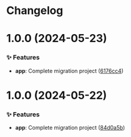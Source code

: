 <a name="readme-top"></a>

# Changelog

# 1.0.0 (2024-05-23)

### ✨ Features

- **app**: Complete migration project ([6176cc4](https://github.com/pura-panel/airgo-user-web/commit/6176cc4))

# 1.0.0 (2024-05-22)

### ✨ Features

- **app**: Complete migration project ([84d0a5b](https://github.com/pura-panel/airgo-user-web/commit/84d0a5b))
